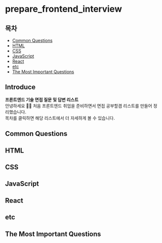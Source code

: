 # prepare_frontend_interview

## 목차

- [Common Questions](#common-questions)
- [HTML](#HTML)
- [CSS](#CSS)
- [JavaScript](#JavaScript)
- [React](#React)
- [etc](#etc) 
- [The Most Important Questions](#the-most-important-questions)


## Introduce
<b>프론트엔드 기술 면접 질문 및 답변 리스트</b><br>
안녕하세요 🙋‍♀️ 처음 프론트엔드 취업을 준비하면서 면접 공부할겸 리스트를 만들어 정리했습니다.<br>
목차를 클릭하면 해당 리스트에서 더 자세하게 볼 수 있습니다. <br>


## Common Questions

## HTML

## CSS

## JavaScript

## React

## etc

## The Most Important Questions
